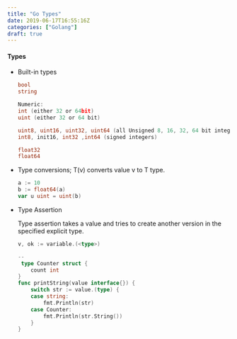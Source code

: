 ```yaml
---
title: "Go Types"
date: 2019-06-17T16:55:16Z
categories: ["Golang"]
draft: true
---
```


#### **Types**
* Built-in types
    ``` go
    bool 
    string
    
    Numeric:
    int (either 32 or 64bit)
    uint (either 32 or 64 bit)
    
    uint8, uint16, uint32, uint64 (all Unsigned 8, 16, 32, 64 bit integers respectively)
    int8, init16, int32 ,int64 (signed integers)
    
    float32
    float64
    ```
* Type conversions; T(v) converts value v to T type.
    ``` go
    a := 10
    b := float64(a)
    var u uint = uint(b)
    ```
* Type Assertion
    
    Type assertion takes a value and tries to create another version in the specified explicit type.
    ``` go
    v, ok := variable.(<type>)
    
    -- 
     type Counter struct {
        count int
    }
    func printString(value interface{}) {
    	switch str := value.(type) {
    	case string:
    		fmt.Println(str)
    	case Counter:
    		fmt.Println(str.String())
    	}
    }
    ```